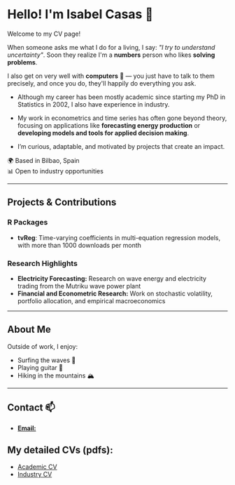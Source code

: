 # Hello! I'm Isabel Casas 👋

Welcome to my CV page!

When someone asks me what I do for a living, I say: *"I try to understand uncertainty"*. Soon they realize I'm a **numbers** person who likes **solving problems**.

I also get on very well with **computers** 🤖 — you just have to talk to them precisely, and once you do, they'll happily do everything you ask.

- Although my career has been mostly academic since starting my PhD in Statistics in 2002, I also have experience in industry. 

- My work in econometrics and time series has often gone beyond theory, focusing on applications like **forecasting energy production** or **developing models and tools for applied decision making**.  

- I’m curious, adaptable, and motivated by projects that create an impact.  

🌍 Based in Bilbao, Spain  
📊 Open to industry opportunities  

------------------------------------------------------------------------

## Projects & Contributions 

### R Packages

-   **tvReg**: Time-varying coefficients in multi-equation regression models, with more than 1000 downloads per month

### Research Highlights

-   **Electricity Forecasting:** Research on wave energy and electricity trading from the Mutriku wave power plant
-   **Financial and Econometric Research:** Work on stochastic volatility, portfolio allocation, and empirical macroeconomics

------------------------------------------------------------------------
## About Me

Outside of work, I enjoy:
- Surfing the waves 🌊
- Playing guitar 🎸
- Hiking in the mountains 🏔️
------------------------------------------------------------------------
## Contact 📫

-   [**Email:**](mailto:icasas@deusto.es)

## My detailed CVs (pdfs):
- [Academic CV](https://github.com/icasas/CV/tree/main/Academic_CV)
- [Industry CV](https://github.com/icasas/CV/tree/main/Industry_CV)
